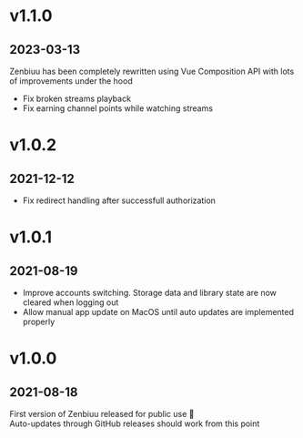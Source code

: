 # v1.1.0
## 2023-03-13

Zenbiuu has been completely rewritten using Vue Composition API with lots of improvements under the hood

- Fix broken streams playback
- Fix earning channel points while watching streams

# v1.0.2
## 2021-12-12

- Fix redirect handling after successfull authorization

# v1.0.1
## 2021-08-19

- Improve accounts switching. Storage data and library state are now cleared when logging out
- Allow manual app update on MacOS until auto updates are implemented properly

# v1.0.0
## 2021-08-18

First version of Zenbiuu released for public use 🎉\
Auto-updates through GitHub releases should work from this point
